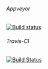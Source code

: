 ###### Appveyor
[![Build status](https://ci.appveyor.com/api/projects/status/os66jmthr2gstvi2?svg=true)](https://ci.appveyor.com/project/demone415/array)

###### Travis-CI
[![Build Status](https://travis-ci.org/demone415/Array.svg?branch=master)](https://travis-ci.org/demone415/Array)
